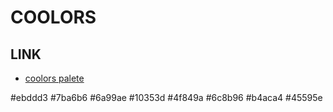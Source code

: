# COOLORS

## LINK

- [coolors palete](https://coolors.co/ebddd3-7ba6b6-6a99ae-10353d-4f849a-6c8b96-b4aca4-45595e)

#ebddd3  #7ba6b6  #6a99ae  #10353d  #4f849a  #6c8b96  #b4aca4  #45595e 
